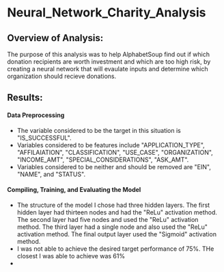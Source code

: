 # Neural_Network_Charity_Analysis

## Overview of Analysis:

The purpose of this analysis was to help AlphabetSoup find out if which donation recipients are worth investment and which are too high risk, by creating a neural network that will evaulate inputs and determine which organization should recieve donations.

## Results:

#### Data Preprocessing
* The variable considered to be the target in this situation is "IS_SUCCESSFUL". 
* Variables considered to be features include "APPLICATION_TYPE", "AFFILAIATION", "CLASSIFICATION", "USE_CASE", "ORGANIZATION", "INCOME_AMT", "SPECIAL_CONSIDERATIONS", "ASK_AMT".
* Variables considered to be neither and should be removed are "EIN", "NAME", and "STATUS".

#### Compiling, Training, and Evaluating the Model
* The structure of the model I chose had three hidden layers. The first hidden layer had thirteen nodes and had the "ReLu" activation method. The second layer had five nodes and used the "ReLu" activation method. The third layer had a single node and also used the "ReLu" activation method. The final output layer used the "Sigmoid" activation method.
* I was not able to achieve the desired target performance of 75%. THe closest I was able to achieve was 61%
* 
